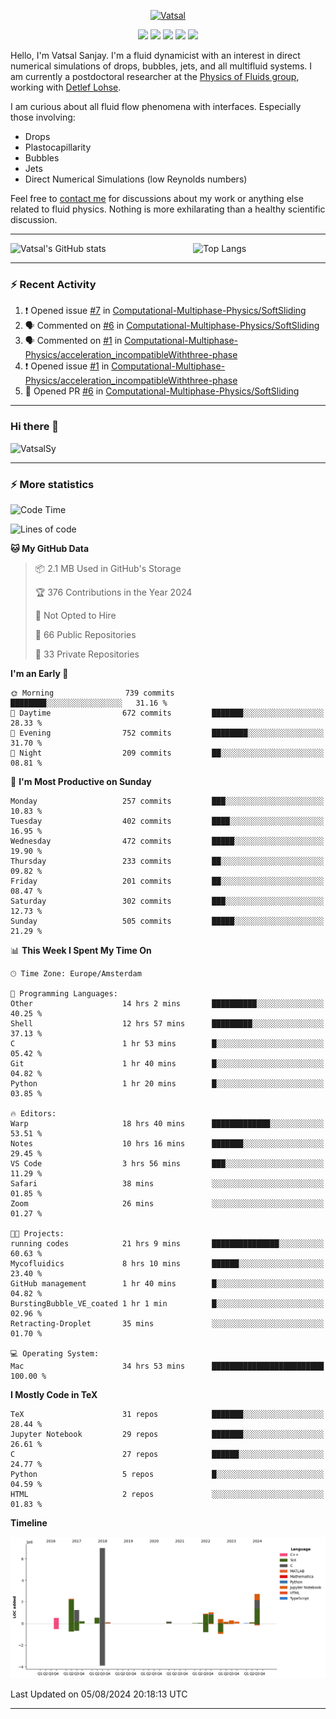 <center>

[<img alt="Vatsal" width="200px" src="https://www.dropbox.com/s/dxyybgtblo8er6h/Logo_Vatsal_Vector.png?raw=1">](https://www.vatsalsanjay.com)

[<img src="https://img.shields.io/badge/googlescholar-4285F4?&style=for-the-badge&logo=googlescholar&logoColor=white">](https://scholar.google.com/citations?hl=en&user=67aQviYAAAAJ)
[<img src="https://img.shields.io/static/v1.svg?&style=for-the-badge&logo=ResearchGate&label=&message=ResearchGate&logoColor=white&color=green">](https://www.researchgate.net/profile/Vatsal-Sanjay-2)
[<img src="https://img.shields.io/badge/twitter-1DA1F2?&style=for-the-badge&logo=twitter&logoColor=white">](https://twitter.com/VatsalSanjay)
[<img src="https://img.shields.io/badge/linkedin-0A66C2?&style=for-the-badge&logo=linkedin">](https://www.linkedin.com/in/vatsalsanjay/)
[<img src="https://img.shields.io/badge/orcid-A6CE39?&style=for-the-badge&logo=orcid&logoColor=white">](https://orcid.org/0000-0002-4293-6099)

</center>

Hello, I'm Vatsal Sanjay. I'm a fluid dynamicist with an interest in direct numerical simulations of drops, bubbles, jets, and all multifluid systems. I am currently a postdoctoral researcher at the [Physics of Fluids group](https://pof.tnw.utwente.nl), working with [Detlef Lohse](https://en.wikipedia.org/wiki/Detlef_Lohse). 

I am curious about all fluid flow phenomena with interfaces. Especially those involving:

- Drops
- Plastocapillarity
- Bubbles
- Jets
- Direct Numerical Simulations (low Reynolds numbers)

Feel free to [contact me](mailto:contact@vatsalsanjay.com) for discussions about my work or anything else related to fluid physics. Nothing is more exhilarating than a healthy scientific discussion.

<!-- ![Vatsal's GitHub stats](https://github-readme-stats-xi-wine-74.vercel.app/api?username=VatsalSy&show_icons=true&theme=vision-friendly-dark)

![Top Langs](https://github-readme-stats-xi-wine-74.vercel.app/api/top-langs/?username=VatsalSy&layout=compact&theme=vision-friendly-dark) -->

---
<div style="display: flex; justify-content: space-between;">
    <img src="https://github-readme-stats-xi-wine-74.vercel.app/api?username=VatsalSy&show_icons=true&theme=vision-friendly-dark" alt="Vatsal's GitHub stats" style="width: 55%;">
    <img src="https://github-readme-stats-xi-wine-74.vercel.app/api/top-langs/?username=VatsalSy&layout=compact&theme=vision-friendly-dark" alt="Top Langs" style="width: 42%;">
</div>

---

### :zap: Recent Activity

<!--START_SECTION:activity-->
1. ❗ Opened issue [#7](https://github.com/Computational-Multiphase-Physics/SoftSliding/issues/7) in [Computational-Multiphase-Physics/SoftSliding](https://github.com/Computational-Multiphase-Physics/SoftSliding)
2. 🗣 Commented on [#6](https://github.com/Computational-Multiphase-Physics/SoftSliding/pull/6#issuecomment-2269025105) in [Computational-Multiphase-Physics/SoftSliding](https://github.com/Computational-Multiphase-Physics/SoftSliding)
3. 🗣 Commented on [#1](https://github.com/Computational-Multiphase-Physics/acceleration_incompatibleWiththree-phase/issues/1#issuecomment-2269023682) in [Computational-Multiphase-Physics/acceleration_incompatibleWiththree-phase](https://github.com/Computational-Multiphase-Physics/acceleration_incompatibleWiththree-phase)
4. ❗ Opened issue [#1](https://github.com/Computational-Multiphase-Physics/acceleration_incompatibleWiththree-phase/issues/1) in [Computational-Multiphase-Physics/acceleration_incompatibleWiththree-phase](https://github.com/Computational-Multiphase-Physics/acceleration_incompatibleWiththree-phase)
5. 💪 Opened PR [#6](https://github.com/Computational-Multiphase-Physics/SoftSliding/pull/6) in [Computational-Multiphase-Physics/SoftSliding](https://github.com/Computational-Multiphase-Physics/SoftSliding)
<!--END_SECTION:activity-->
---

### Hi there 👋
<p align="left"> <img src="https://komarev.com/ghpvc/?username=VatsalSy&label=Profile%20views&color=orange&style=for-the-badge" alt="VatsalSy" /> </p>

---
### :zap: More statistics

<!--START_SECTION:waka-->
![Code Time](http://img.shields.io/badge/Code%20Time-74%20hrs%2046%20mins-blue)

![Lines of code](https://img.shields.io/badge/From%20Hello%20World%20I%27ve%20Written-18.0%20million%20lines%20of%20code-blue)

**🐱 My GitHub Data** 

> 📦 2.1 MB Used in GitHub's Storage 
 > 
> 🏆 376 Contributions in the Year 2024
 > 
> 🚫 Not Opted to Hire
 > 
> 📜 66 Public Repositories 
 > 
> 🔑 33 Private Repositories 
 > 
**I'm an Early 🐤** 

```text
🌞 Morning                739 commits         ████████░░░░░░░░░░░░░░░░░   31.16 % 
🌆 Daytime                672 commits         ███████░░░░░░░░░░░░░░░░░░   28.33 % 
🌃 Evening                752 commits         ████████░░░░░░░░░░░░░░░░░   31.70 % 
🌙 Night                  209 commits         ██░░░░░░░░░░░░░░░░░░░░░░░   08.81 % 
```
📅 **I'm Most Productive on Sunday** 

```text
Monday                   257 commits         ███░░░░░░░░░░░░░░░░░░░░░░   10.83 % 
Tuesday                  402 commits         ████░░░░░░░░░░░░░░░░░░░░░   16.95 % 
Wednesday                472 commits         █████░░░░░░░░░░░░░░░░░░░░   19.90 % 
Thursday                 233 commits         ██░░░░░░░░░░░░░░░░░░░░░░░   09.82 % 
Friday                   201 commits         ██░░░░░░░░░░░░░░░░░░░░░░░   08.47 % 
Saturday                 302 commits         ███░░░░░░░░░░░░░░░░░░░░░░   12.73 % 
Sunday                   505 commits         █████░░░░░░░░░░░░░░░░░░░░   21.29 % 
```


📊 **This Week I Spent My Time On** 

```text
🕑︎ Time Zone: Europe/Amsterdam

💬 Programming Languages: 
Other                    14 hrs 2 mins       ██████████░░░░░░░░░░░░░░░   40.25 % 
Shell                    12 hrs 57 mins      █████████░░░░░░░░░░░░░░░░   37.13 % 
C                        1 hr 53 mins        █░░░░░░░░░░░░░░░░░░░░░░░░   05.42 % 
Git                      1 hr 40 mins        █░░░░░░░░░░░░░░░░░░░░░░░░   04.82 % 
Python                   1 hr 20 mins        █░░░░░░░░░░░░░░░░░░░░░░░░   03.85 % 

🔥 Editors: 
Warp                     18 hrs 40 mins      █████████████░░░░░░░░░░░░   53.51 % 
Notes                    10 hrs 16 mins      ███████░░░░░░░░░░░░░░░░░░   29.45 % 
VS Code                  3 hrs 56 mins       ███░░░░░░░░░░░░░░░░░░░░░░   11.29 % 
Safari                   38 mins             ░░░░░░░░░░░░░░░░░░░░░░░░░   01.85 % 
Zoom                     26 mins             ░░░░░░░░░░░░░░░░░░░░░░░░░   01.27 % 

🐱‍💻 Projects: 
running codes            21 hrs 9 mins       ███████████████░░░░░░░░░░   60.63 % 
Mycofluidics             8 hrs 10 mins       ██████░░░░░░░░░░░░░░░░░░░   23.40 % 
GitHub management        1 hr 40 mins        █░░░░░░░░░░░░░░░░░░░░░░░░   04.82 % 
BurstingBubble_VE_coated 1 hr 1 min          █░░░░░░░░░░░░░░░░░░░░░░░░   02.96 % 
Retracting-Droplet       35 mins             ░░░░░░░░░░░░░░░░░░░░░░░░░   01.70 % 

💻 Operating System: 
Mac                      34 hrs 53 mins      █████████████████████████   100.00 % 
```

**I Mostly Code in TeX** 

```text
TeX                      31 repos            ███████░░░░░░░░░░░░░░░░░░   28.44 % 
Jupyter Notebook         29 repos            ███████░░░░░░░░░░░░░░░░░░   26.61 % 
C                        27 repos            ██████░░░░░░░░░░░░░░░░░░░   24.77 % 
Python                   5 repos             █░░░░░░░░░░░░░░░░░░░░░░░░   04.59 % 
HTML                     2 repos             ░░░░░░░░░░░░░░░░░░░░░░░░░   01.83 % 
```



**Timeline**

![Lines of Code chart](https://raw.githubusercontent.com/VatsalSy/VatsalSy/main/assets/bar_graph.png)


 Last Updated on 05/08/2024 20:18:13 UTC
<!--END_SECTION:waka-->
---
